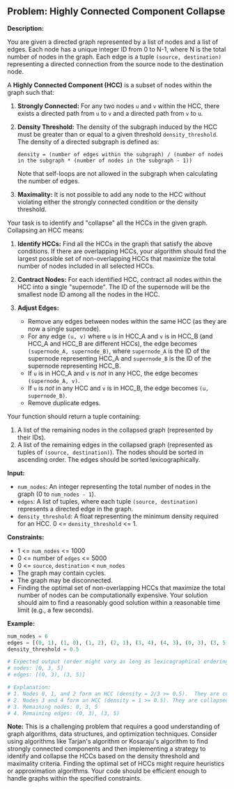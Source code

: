 ## Problem: Highly Connected Component Collapse

**Description:**

You are given a directed graph represented by a list of nodes and a list of edges. Each node has a unique integer ID from 0 to N-1, where N is the total number of nodes in the graph. Each edge is a tuple `(source, destination)` representing a directed connection from the source node to the destination node.

A **Highly Connected Component (HCC)** is a subset of nodes within the graph such that:

1.  **Strongly Connected:** For any two nodes `u` and `v` within the HCC, there exists a directed path from `u` to `v` and a directed path from `v` to `u`.

2.  **Density Threshold:** The density of the subgraph induced by the HCC must be greater than or equal to a given threshold `density_threshold`. The density of a directed subgraph is defined as:

    `density = (number of edges within the subgraph) / (number of nodes in the subgraph * (number of nodes in the subgraph - 1))`

    Note that self-loops are not allowed in the subgraph when calculating the number of edges.

3.  **Maximality:** It is not possible to add any node to the HCC without violating either the strongly connected condition or the density threshold.

Your task is to identify and "collapse" all the HCCs in the given graph. Collapsing an HCC means:

1.  **Identify HCCs:** Find all the HCCs in the graph that satisfy the above conditions. If there are overlapping HCCs, your algorithm should find the largest possible set of non-overlapping HCCs that maximize the total number of nodes included in all selected HCCs.

2.  **Contract Nodes:** For each identified HCC, contract all nodes within the HCC into a single "supernode". The ID of the supernode will be the smallest node ID among all the nodes in the HCC.

3.  **Adjust Edges:**
    *   Remove any edges between nodes within the same HCC (as they are now a single supernode).
    *   For any edge `(u, v)` where `u` is in HCC\_A and `v` is in HCC\_B (and HCC\_A and HCC\_B are different HCCs), the edge becomes `(supernode_A, supernode_B)`, where `supernode_A` is the ID of the supernode representing HCC\_A and `supernode_B` is the ID of the supernode representing HCC\_B.
    *   If `u` is in HCC\_A and `v` is *not* in any HCC, the edge becomes `(supernode_A, v)`.
    *   If `u` is *not* in any HCC and `v` is in HCC\_B, the edge becomes `(u, supernode_B)`.
    *   Remove duplicate edges.

Your function should return a tuple containing:

1.  A list of the remaining nodes in the collapsed graph (represented by their IDs).
2.  A list of the remaining edges in the collapsed graph (represented as tuples of `(source, destination)`).  The nodes should be sorted in ascending order. The edges should be sorted lexicographically.

**Input:**

*   `num_nodes`: An integer representing the total number of nodes in the graph (0 to `num_nodes - 1`).
*   `edges`: A list of tuples, where each tuple `(source, destination)` represents a directed edge in the graph.
*   `density_threshold`: A float representing the minimum density required for an HCC.  0 <= `density_threshold` <= 1.

**Constraints:**

*   1 <= `num_nodes` <= 1000
*   0 <= number of `edges` <= 5000
*   0 <= `source`, `destination` < `num_nodes`
*   The graph may contain cycles.
*   The graph may be disconnected.
*   Finding the optimal set of non-overlapping HCCs that maximize the total number of nodes can be computationally expensive. Your solution should aim to find a reasonably good solution within a reasonable time limit (e.g., a few seconds).

**Example:**

```python
num_nodes = 6
edges = [(0, 1), (1, 0), (1, 2), (2, 1), (3, 4), (4, 3), (0, 3), (3, 5)]
density_threshold = 0.5

# Expected output (order might vary as long as lexicographical ordering is followed):
# nodes: [0, 3, 5]
# edges: [(0, 3), (3, 5)]

# Explanation:
# 1. Nodes 0, 1, and 2 form an HCC (density = 2/3 >= 0.5).  They are collapsed into supernode 0.
# 2. Nodes 3 and 4 form an HCC (density = 1 >= 0.5). They are collapsed into supernode 3.
# 3. Remaining nodes: 0, 3, 5
# 4. Remaining edges: (0, 3), (3, 5)
```

**Note:** This is a challenging problem that requires a good understanding of graph algorithms, data structures, and optimization techniques.  Consider using algorithms like Tarjan's algorithm or Kosaraju's algorithm to find strongly connected components and then implementing a strategy to identify and collapse the HCCs based on the density threshold and maximality criteria. Finding the optimal set of HCCs might require heuristics or approximation algorithms. Your code should be efficient enough to handle graphs within the specified constraints.
